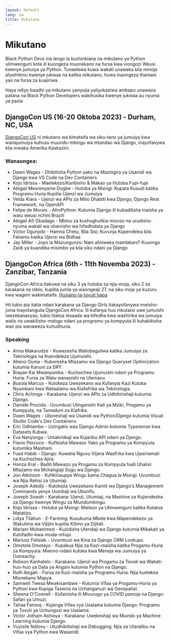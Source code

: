 ```yaml
---
layout: default
lang: sw
title: Mikutano
---
```


# Mikutano

Black Python Devs ina lengo la kushirikiana na mikutano ya Python ulimwenguni kote ili kuongeza muonekano na fursa kwa viongozi Weusi kwenye jumuiya ya Python. Tunaelewa kuwa wakati unaweka kila mmoja aliyehitimu kwenye jukwaa na katika mikutano, huwa inaongeza thamani yao na fursa za kuajiriwa.

<!--
Kuongeza mkutano mojawapo ya yafuatayo yapaswa kufuatiliwa

1. Mwanachama wa Black Python Dev yapaswa awe anaongea kwenye huo mkutano
2. Huo mkutano unapaswa kuwa na programu iliyoanzishwa kuwezesha watu Weusi na Jumuiya Kihistoria Zilizotengwa kuchangia.

Mfano
-----

## JINA LA MKUTANO (TAREHE), Mji, Maeneo, Nchi

SENTENSI MOJA YA UFAFANUZI WA HUO MKUTANO. Hakikisha kuweka uhusiano-wa-tovuti mkutano wenyewe.

### Kuongea
- MTU - HOTUBA au JINA LA JUKUMU
---
-->

Haya ndiyo baadhi ya mikutano yanyojia yaliyokaziwa ambapo unaweza patana na Black Python Developers wakihusika kwenye jukwaa au nyuma ya pazia

## DjangoCon US (16-20 Oktoba 2023) - Durham, NC, USA

[DjangoCon US](https://2023.djangocon.us/) ni mkutano wa kimataifa wa siku-tano ya jumuiya kwa wanajumuiya kuhusu muundo-mbingu wa mtandao wa Django, inayofanywa kila mwaka Amerika Kaskazini.

### Wanaongea:

- Dawn Wages - Dhibitisha Python yako na Mazingira ya Usanidi wa Django kwa VS Code na Dev Containers
- Kojo Idrissa - Maelekezo/Karibisho & Makao ya Hutoba Fupi-fupi
- Abigail Mesrenyame Dogbe - Hutoba ya Msingi: Kupata Kusudi katika Programu Huria Kupitia Ujenzi wa Jumuiya
- Velda Kiara - Ujenzi wa APIs za Milio Dhabiti kwa Django, Django Rest Framework, na OpenAPI
- Felipe de Morais - AfroPython: Kutumia Django ili kubadilisha maisha ya watu weusi nchini Brazili
- Abigail Afi Gbadago - Mbinu za kushughulikia mizozo na urudisho-nyuma wakati wa uhamisho wa hifadhidata ya Django
- Victor Ogunjobi - Hamna Chetu, Bila Sisi; Kuvunja Kupendelea bila Fahamu katika Ujenzi wa Bidhaa
- Jay Miller - Jopo la Mazungunzo: Nani aliniweka mamlakani? Kusonga Zaidi ya kuandika misimbo ya kila siku ndani ya Django

## DjangoCon Africa (6th - 11th Novemba 2023) - Zanzibar, Tanzania

DjangoCon Africa itakuwa na siku 3 ya hutoba za njia-moja, siku 2 za karakana na mbio, kupitia jumla ya waongeaji 27, na siku moja ya kuzuru kwa wageni wakimataifa. [Husiano-la-tovuti hapa](https://2023.djangocon.africa/news/announcing-djangocon-africa-2023/)

Hii tukio pia itatia ndani karakana ya Django Girls itakayofanywa mwisho-juma inayotangulia DjangoCon Africa. Ili kufanya huu mkutano uwe jumuishi iwezekanavyao, tukio litatoa msaada wa kifedha kwa washirika wa jumuiya walio na uwakilisho-mdogo ndani ya programu ya kompyuta ili kuhakikisha wao pia wanaweza kuhudhuria.

### Speaking

- Anna Makarudze - Kuwezesha Waliobaguliwa katika Jumuiya za Tekinologia na Kuendeleza Ujumuishi.
- Atieno Ouma - Kuboresha Mtazamo wa Django Queryset Optimization kutumia Kanuni za DRY.
- Brayan Kai Mwanyumba - Kuchochea Ujumuishi ndani ya Programu Huria: Fursa za Watu wanaoishi na Ulemavu.
- Busola Marcus - Kutokeza Uwezekano wa Kufanyia Kazi Kutoka Nyumbani kwa Wataalamu wa Kiafafrika wa Tekinologia.
- Chris Achinga - Karakana: Ujenzi wa APIs za Udhihirishaji kutumia Django.
- Daniele Procida - Uvumbuzi Ulinganishi Kati ya Mziki, Progamu ya Kumpyuta, na Tamaduni za Kiafrika.
- Dawn Wages - Uboreshaji wa Usanidi wa Python/Django kutumia Visual Studio Code's Dev Containers.
- Eric Odhiambo - Uzingatio was Django Admin kutumia Typesense kwa Datasets Kubwa.
- Eva Nanyonga - Umakinikaji wa Kujaribu API ndani ya Django.
- Flavio Percoco - Kufikisha Mawazo Yako ya Programu ya Kompyuta kutumika Maishani.
- Fuad Habib - Django: Kuwatia Nguvu Vijana Waafrika kwa Ujasiriamali na Kuchochea Ajira.
- Honza Kral - Badili Mawazo ya Progamu za Kompyuta hadi Uhalisi: Mtazamo wa Mchangiaji Sugu wa Django.
- Jon Atkinson - Kufikiriaupya Wingu kama Chagua la Msingi: Uvumbuzi wa Njia Rahisi za Utumiaji.
- Joseph Adediji - Kutokeza Uwezekano Kamili wa Django's Management Commands yenye Uumbaji wa Ubunifu.
- Joseph Sowah - Karakana: Ujenzi, Utumiaji, na Mashine za Kujiendesha za Django kwenye Wingu za Miundombingu.
- Kojo Idrissa - Hotuba ya Msingi: Mielezo ya Ulimwenguni katika Kutatua Matatizo.
- Lidya Tilahun - E-Farming: Kusukuma Mbele kwa Mapendekezo ya Wakulima wa Vijijini kupitia Kilimo ya Dijitali.
- Mariam Muhammed - Kuzidisha Utendaji wa Django kutumia Mikakati ya Kuhifadhi-kwa-muda-mfupi.
- Mariusz Felisiak - Uvumbuzi wa Kina za Django ORM Lookups.
- Omotola Omotayo - Kupekua Njia za Kazi-maisha katika Progamu-Huria za Kompyuta: Mwono-ndani kutoka kwa Meneja wa Jumuiya ya Outreachy.
- Robson Kanhalelo - Karakana: Ujenzi wa Progamu za Tovuti wa Wakati-huo-huo ya Data ya Angani kutumia Python na Django.
- Ruth Ikegah - Fursa za Kazi-maisha ya Programu Huria: Njia kuelekea Mionekano Mapya.
- Samweli Twesa Mwakisambwe - Kutumia Vifaa ya Progamu-Huria ya Python kwa Kupiga Taswira na Uchanganuzi wa Geospatial.
- Sheena O'Connell - Kufainisha ili Mivurugo ya COVID pamoja na Django: Safari ya Umuzi.
- Tahaa Farooq - Kujenga Vifaa vya Usalama kutumia Django: Programu ya Tovuti ya Uchunguzi wa Usalama.
- Victor Jotham Ashioya - Karakana: Uwekeshaji wa Miundo ya Machine Learning kutumia Django.
- Vuyisile Ndlovu - Utudhibitishaji wa Debugging: Njia za Utaratibu na Vifaa vya Python kwa Wasanidi.
